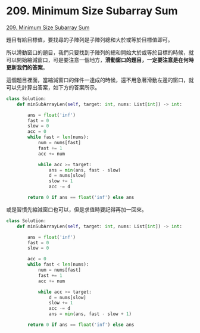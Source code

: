 # 209. Minimum Size Subarray Sum

[209. Minimum Size Subarray Sum](https://leetcode.com/problems/minimum-size-subarray-sum/)

題目有給目標值，要找尋的子陣列是子陣列總和大於或等於目標值即可。

所以滑動窗口的題目，我們只要找到子陣列的總和開始大於或等於目標的時候，就可以開始縮減窗口，可是要注意一個地方，**滑動窗口的題目，一定要注意是在何時更新我們的答案**。

這個題目裡面，當縮減窗口的條件一達成的時候，還不用急著滑動左邊的窗口，就可以先計算出答案，如下方的答案所示。

```python
class Solution:
    def minSubArrayLen(self, target: int, nums: List[int]) -> int:

        ans = float('inf')
        fast = 0
        slow = 0
        acc = 0
        while fast < len(nums):
            num = nums[fast]
            fast += 1
            acc += num

            while acc >= target:
                ans = min(ans, fast - slow)
                d = nums[slow]
                slow += 1
                acc -= d

        return 0 if ans == float('inf') else ans
```

或是習慣先縮減窗口也可以，但是求值時要記得再加一回來。

```python
class Solution:
    def minSubArrayLen(self, target: int, nums: List[int]) -> int:

        ans = float('inf')
        fast = 0
        slow = 0

        acc = 0
        while fast < len(nums):
            num = nums[fast]
            fast += 1
            acc += num

            while acc >= target:
                d = nums[slow]
                slow += 1
                acc -= d
                ans = min(ans, fast - slow + 1)

        return 0 if ans == float('inf') else ans
```

